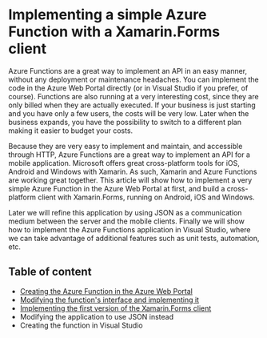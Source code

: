 # Implementing a simple Azure Function with a Xamarin.Forms client

Azure Functions are a great way to implement an API in an easy manner, without any deployment or maintenance headaches. You can implement the code in the Azure Web Portal directly (or in Visual Studio if you prefer, of course). Functions are also running at a very interesting cost, since they are only billed when they are actually executed. If your business is just starting and you have only a few users, the costs will be very low. Later when the business expands, you have the possibility to switch to a different plan making it easier to budget your costs.

Because they are very easy to implement and maintain, and accessible through HTTP, Azure Functions are a great way to implement an API for a mobile application. Microsoft offers great cross-platform tools for iOS, Android and Windows with Xamarin. As such, Xamarin and Azure Functions are working great together. This article will show how to implement a very simple Azure Function in the Azure Web Portal at first, and build a cross-platform client with Xamarin.Forms, running on Android, iOS and Windows. 

Later we will refine this application by using JSON as a communication medium between the server and the mobile clients. Finally we will show how to implement the Azure Functions application in Visual Studio, where we can take advantage of additional features such as unit tests, automation, etc.

## Table of content

- [Creating the Azure Function in the Azure Web Portal](./Doc/creating.md)
- [Modifying the function's interface and implementing it](./Doc/implementing.md)
- [Implementing the first version of the Xamarin.Forms client](./Doc/firstclient.md)
- Modifying the application to use JSON instead
- Creating the function in Visual Studio

